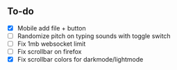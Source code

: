 ## To-do

- [x] Mobile add file + button
- [ ] Randomize pitch on typing sounds with toggle switch
- [ ] Fix 1mb websocket limit
- [ ] Fix scrollbar on firefox
- [x] Fix scrollbar colors for darkmode/lightmode